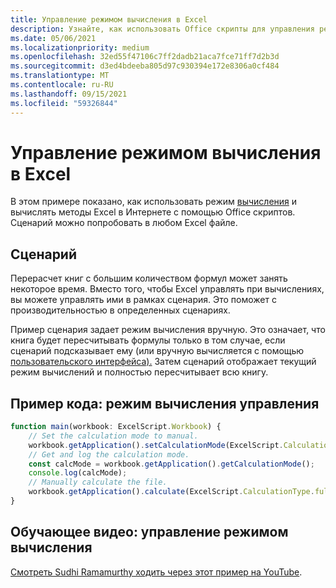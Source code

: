 ```yaml
---
title: Управление режимом вычисления в Excel
description: Узнайте, как использовать Office скрипты для управления режимом вычисления в Excel в Интернете.
ms.date: 05/06/2021
ms.localizationpriority: medium
ms.openlocfilehash: 32ed55f47106c7ff2dadb21aca7fce71ff7d2b3d
ms.sourcegitcommit: d3ed4bdeeba805d97c930394e172e8306a0cf484
ms.translationtype: MT
ms.contentlocale: ru-RU
ms.lasthandoff: 09/15/2021
ms.locfileid: "59326844"
---
```

# <a name="manage-calculation-mode-in-excel"></a>Управление режимом вычисления в Excel

В этом примере показано, как использовать режим [вычисления](/javascript/api/office-scripts/excelscript/excelscript.calculationmode) и вычислять методы Excel в Интернете с помощью Office скриптов. Сценарий можно попробовать в любом Excel файле.

## <a name="scenario"></a>Сценарий

Перерасчет книг с большим количеством формул может занять некоторое время. Вместо того, чтобы Excel управлять при вычислениях, вы можете управлять ими в рамках сценария. Это поможет с производительностью в определенных сценариях.

Пример сценария задает режим вычисления вручную. Это означает, что книга будет пересчитывать формулы только в том случае, если сценарий подсказывает ему (или вручную вычисляется с помощью [пользовательского интерфейса).](https://support.microsoft.com/office/73fc7dac-91cf-4d36-86e8-67124f6bcce4) Затем сценарий отображает текущий режим вычислений и полностью пересчитывает всю книгу.

## <a name="sample-code-control-calculation-mode"></a>Пример кода: режим вычисления управления

```TypeScript
function main(workbook: ExcelScript.Workbook) {
    // Set the calculation mode to manual.
    workbook.getApplication().setCalculationMode(ExcelScript.CalculationMode.manual);
    // Get and log the calculation mode.
    const calcMode = workbook.getApplication().getCalculationMode();    
    console.log(calcMode);
    // Manually calculate the file.
    workbook.getApplication().calculate(ExcelScript.CalculationType.full);
}
```

## <a name="training-video-manage-calculation-mode"></a>Обучающее видео: управление режимом вычисления

[Смотреть Sudhi Ramamurthy ходить через этот пример на YouTube](https://youtu.be/iw6O8QH01CI).
